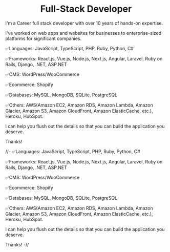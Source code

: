 <h1 align="center">Full-Stack Developer
</h1>


I'm a Career full stack developer with over 10 years of hands-on expertise.

I've worked on web apps and websites for businesses to enterprise-sized platforms for significant companies.

✅Languages: JavaScript, TypeScript, PHP, Ruby, Python, C#

✅Frameworks: React.js, Vue.js, Node.js, Next.js, Angular, Laravel, Ruby on Rails, Django, .NET, ASP.NET

✅CMS: WordPress/WooCommerce

✅Ecommerce: Shopify

✅Databases: MySQL, MongoDB, SQLite, PostgreSQL

✅Others: AWS(Amazon EC2, Amazon RDS, Amazon Lambda, Amazon Glacier, Amazon S3, Amazon CloudFront, Amazon ElasticCache, etc.), Heroku, HubSpot.

I can help you flush out the details so that you can build the application you deserve.

Thanks!

//-
✅Languages: JavaScript, TypeScript, PHP, Ruby, Python, C#

✅Frameworks: React.js, Vue.js, Node.js, Next.js, Angular, Laravel, Ruby on Rails, Django, .NET, ASP.NET

✅CMS: WordPress/WooCommerce

✅Ecommerce: Shopify

✅Databases: MySQL, MongoDB, SQLite, PostgreSQL

✅Others: AWS(Amazon EC2, Amazon RDS, Amazon Lambda, Amazon Glacier, Amazon S3, Amazon CloudFront, Amazon ElasticCache, etc.), Heroku, HubSpot.

I can help you flush out the details so that you can build the application you deserve.

Thanks!
-//
